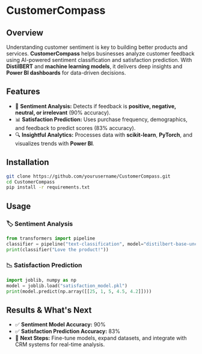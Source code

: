 # CustomerCompass

## Overview
Understanding customer sentiment is key to building better products and services. **CustomerCompass** helps businesses analyze customer feedback using AI-powered sentiment classification and satisfaction prediction. With **DistilBERT** and **machine learning models**, it delivers deep insights and **Power BI dashboards** for data-driven decisions.

## Features
- 📝 **Sentiment Analysis:** Detects if feedback is **positive, negative, neutral, or irrelevant** (90% accuracy).
- 📊 **Satisfaction Prediction:** Uses purchase frequency, demographics, and feedback to predict scores (83% accuracy).
- 🔍 **Insightful Analytics:** Processes data with **scikit-learn**, **PyTorch**, and visualizes trends with **Power BI**.

## Installation
```sh
git clone https://github.com/yourusername/CustomerCompass.git
cd CustomerCompass
pip install -r requirements.txt
```

## Usage
### 🏷 Sentiment Analysis
```python
from transformers import pipeline
classifier = pipeline("text-classification", model="distilbert-base-uncased-finetuned-sst-2-english")
print(classifier("Love the product!"))
```

### 📉 Satisfaction Prediction
```python
import joblib, numpy as np
model = joblib.load("satisfaction_model.pkl")
print(model.predict(np.array([[25, 1, 5, 4.5, 4.2]])))
```

## Results & What's Next
- ✅ **Sentiment Model Accuracy:** 90%
- ✅ **Satisfaction Prediction Accuracy:** 83%
- 🚀 **Next Steps:** Fine-tune models, expand datasets, and integrate with CRM systems for real-time analysis.


